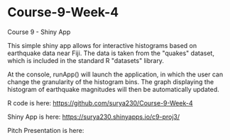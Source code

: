 # Course-9-Week-4
Course 9 - Shiny App

This simple shiny app allows for interactive histograms based on earthquake data near Fiji.
The data is taken from the "quakes" dataset, which is included in the standard R "datasets" library.

At the console, runApp() will launch the application, in which the user can change the granularity
of the histogram bins. The graph displaying the histogram of earthquake magnitudes will then be 
automatically updated.

R code is here:             https://github.com/surya230/Course-9-Week-4  

Shiny App is here:           https://surya230.shinyapps.io/c9-proj3/

Pitch Presentation is here:   
